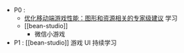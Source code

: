 - P0 : 
	- [优化移动端游戏性能：图形和资源相关的专家级建议](https://unity.com/cn/blog/games/optimize-your-mobile-game-performance-expert-tips-on-graphics-and-assets) 学习
	- [[bean-studio]]
		- 微信小游戏
- P1 : [[bean-studio]] 游戏 UI 持续学习


